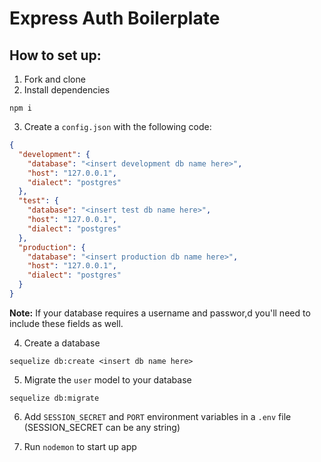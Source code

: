 # Express Auth Boilerplate

## How to set up:

1. Fork and clone
2. Install dependencies
```
npm i
```

3. Create a `config.json` with the following code:
```json
{
  "development": {
    "database": "<insert development db name here>",
    "host": "127.0.0.1",
    "dialect": "postgres"
  },
  "test": {
    "database": "<insert test db name here>",
    "host": "127.0.0.1",
    "dialect": "postgres"
  },
  "production": {
    "database": "<insert production db name here>",
    "host": "127.0.0.1",
    "dialect": "postgres"
  }
}
```
**Note:** If your database requires a username and passwor,d you'll need to include these fields as well.

4. Create a database
```
sequelize db:create <insert db name here>
```

5. Migrate the `user` model to your database
```
sequelize db:migrate
```

6. Add `SESSION_SECRET` and `PORT` environment variables in a `.env` file (SESSION_SECRET can be any string)

7. Run `nodemon` to start up app